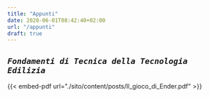 ```yaml
---
title: "Appunti"
date: 2020-06-01T08:42:40+02:00
url: "/appunti"
draft: true
---
```

*`Fondamenti di Tecnica della Tecnologia Edilizia`*
---
{{< embed-pdf url="./sito/content/posts/Il_gioco_di_Ender.pdf" >}}
